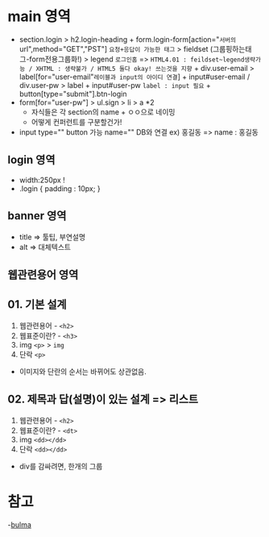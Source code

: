# main 영역

- section.login > h2.login-heading + form.login-form[action="`서버의`url",method="GET","PST"] `요청+응답이 가능한 태그` > fieldset (그룹핑하는태그-form전용그룹화!) > legend `로그인홈` => `HTML4.01 : feildset~legend생략가능 / XHTML : 생략불가 / HTML5 둘다 okay! 쓰는것을 지향` + div.user-email > label[for="user-email"`레이블과 input의 아이디 연결`] + input#user-email / div.user-pw > label + input#user-pw `label : input 필요` + button[type="submit"].btn-login
- form[for="user-pw"] > ul.sign > li > a *2
  + 자식들은 각 section의 name + ㅇㅇ으로 네이밍
  + 어떻게 컨퍼런트를 구분할건가!
- input type="" button 가능
        name="" DB와 연결 ex) 홍길동 => name : 홍길동


## login 영역

 - width:250px !
 - .login { padding : 10px; }

## banner 영역

- title => 툴팁, 부연설명
- alt => 대체텍스트

## 웹관련용어 영역
## 01. 기본 설계
1. 웹관련용어 - `<h2>`
1. 웹표준이란? - `<h3>`
1. img `<p>` > `img`
1. 단락 `<p>`
 - 이미지와 단란의 순서는 바뀌어도 상관없음.

## 02. 제목과 답(설명)이 있는 설계 => 리스트
 1. 웹관련용어 - `<h2>`
1. 웹표준이란? - `<dt>`
1. img `<dd></dd>`
1. 단락 `<dd></dd>`

- div를 감싸려면, 한개의 그룹

# 참고
-[bulma](https://bulma.io/)